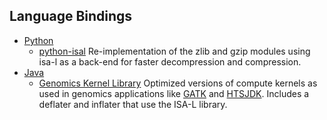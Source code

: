 ## Language Bindings

* [Python](https://www.python.org)
  - [python-isal](https://github.com/pycompression/python-isal) Re-implementation
    of the zlib and gzip modules using isa-l as a back-end for faster
    decompression and compression.
* [Java](https://www.oracle.com/java/)
  - [Genomics Kernel Library](https://github.com/Intel-HLS/GKL) Optimized
    versions of compute kernels as used in genomics applications like
    [GATK](https://github.com/broadinstitute/gatk) and
    [HTSJDK](https://github.com/samtools/htsjdk). Includes a deflater and
    inflater that use the ISA-L library.

